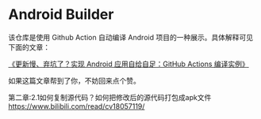 # Android Builder

该仓库是使用 Github Action 自动编译 Android 项目的一种展示。具体解释可见下面的文章：

[《更新慢、弃坑了？实现 Android 应用自给自足：GitHub Actions 编译实例》](https://sspai.com/post/70427)

如果这篇文章帮到了你，不妨回来点个赞。

第二章:2.1如何复制源代码？如何把修改后的源代码打包成apk文件
https://www.bilibili.com/read/cv18057119/
